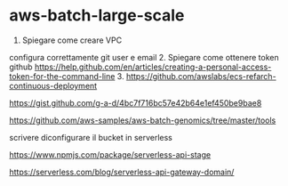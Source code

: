 # aws-batch-large-scale

1. Spiegare come creare VPC

configura correttamente git user e email
2. Spiegare come ottenere token github https://help.github.com/en/articles/creating-a-personal-access-token-for-the-command-line
3. https://github.com/awslabs/ecs-refarch-continuous-deployment

https://gist.github.com/g-a-d/4bc7f716bc57e42b64e1ef450be9bae8

https://github.com/aws-samples/aws-batch-genomics/tree/master/tools

scrivere diconfigurare il bucket in serverless

https://www.npmjs.com/package/serverless-api-stage


https://serverless.com/blog/serverless-api-gateway-domain/
